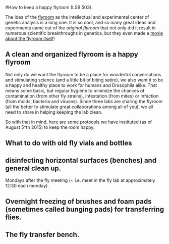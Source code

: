 #How to keep a happy flyroom (LSB 503).

The idea of the [flyroom](https://www.youtube.com/watch?v=zloG5hSEYNk) as the intellectual and experimental center of genetic analysis is a long one. It is so cool, and so many great ideas and experiments came out of the *original flyroom* that not only did it result in numerous scientific breakthroughs in genetics, but they even made a [movie about the flyroom itself](http://www.theflyroom.com/)!

## A clean and organized flyroom is a happy flyroom

Not only do we want the flyroom to be a place for wonderful conversations and stimulating science (and a little bit of biting satire), we also want it to be a happy and healthy place to work for humans and Drosophila alike. That means some basic, but regular hygiene to minimize the chances of contamination (from other fly strains), infestation (from mites) or infection (from molds, bacteria and viruses). Since three labs are sharing the flyroom (all the better to stimulate great collaborations among all of you), we all need to share in helping keeping the lab clean.

So with that in mind, here are some protocols we have instituted (as of August 5^th 2015) to keep the room happy.

## What to do with old fly vials and bottles

## disinfecting horizontal surfaces (benches) and general clean up.
Mondays after the fly meeting (~ i.e. meet in the fly lab at approximately 12:30 each monday).

## Overnight freezing of brushes and foam pads (sometimes called bunging pads) for transferring flies.

## The fly transfer bench.


